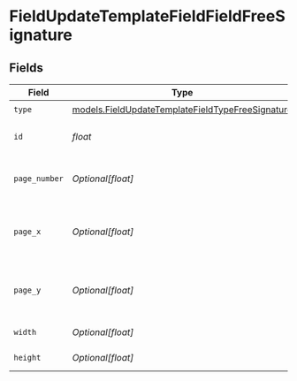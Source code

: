 # FieldUpdateTemplateFieldFieldFreeSignature


## Fields

| Field                                                                                                      | Type                                                                                                       | Required                                                                                                   | Description                                                                                                |
| ---------------------------------------------------------------------------------------------------------- | ---------------------------------------------------------------------------------------------------------- | ---------------------------------------------------------------------------------------------------------- | ---------------------------------------------------------------------------------------------------------- |
| `type`                                                                                                     | [models.FieldUpdateTemplateFieldTypeFreeSignature](../models/fieldupdatetemplatefieldtypefreesignature.md) | :heavy_check_mark:                                                                                         | N/A                                                                                                        |
| `id`                                                                                                       | *float*                                                                                                    | :heavy_check_mark:                                                                                         | The ID of the field to update.                                                                             |
| `page_number`                                                                                              | *Optional[float]*                                                                                          | :heavy_minus_sign:                                                                                         | The page number the field will be on.                                                                      |
| `page_x`                                                                                                   | *Optional[float]*                                                                                          | :heavy_minus_sign:                                                                                         | The X coordinate of where the field will be placed.                                                        |
| `page_y`                                                                                                   | *Optional[float]*                                                                                          | :heavy_minus_sign:                                                                                         | The Y coordinate of where the field will be placed.                                                        |
| `width`                                                                                                    | *Optional[float]*                                                                                          | :heavy_minus_sign:                                                                                         | The width of the field.                                                                                    |
| `height`                                                                                                   | *Optional[float]*                                                                                          | :heavy_minus_sign:                                                                                         | The height of the field.                                                                                   |
